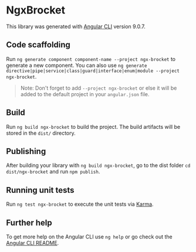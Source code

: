 # NgxBrocket

This library was generated with [Angular CLI](https://github.com/angular/angular-cli) version 9.0.7.

## Code scaffolding

Run `ng generate component component-name --project ngx-brocket` to generate a new component. You can also use `ng generate directive|pipe|service|class|guard|interface|enum|module --project ngx-brocket`.
> Note: Don't forget to add `--project ngx-brocket` or else it will be added to the default project in your `angular.json` file. 

## Build

Run `ng build ngx-brocket` to build the project. The build artifacts will be stored in the `dist/` directory.

## Publishing

After building your library with `ng build ngx-brocket`, go to the dist folder `cd dist/ngx-brocket` and run `npm publish`.

## Running unit tests

Run `ng test ngx-brocket` to execute the unit tests via [Karma](https://karma-runner.github.io).

## Further help

To get more help on the Angular CLI use `ng help` or go check out the [Angular CLI README](https://github.com/angular/angular-cli/blob/master/README.md).

